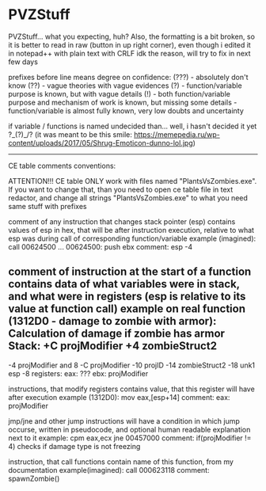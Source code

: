 # PVZStuff
PVZStuff... what you expecting, huh?
Also, the formatting is a bit broken, so it is better to read in raw (button in up right corner),
even though i edited it in notepad++ with plain text with CRLF
idk the reason, will try to fix in next few days

prefixes before line means degree on confidence:
(???) - absolutely don't know
(??)  - vague theories with vague evidences
(?)   - function/variable purpose is known, but with vague details
(!)	  - both function/variable purpose and mechanism of work is known, but missing some details
	  - function/variable is almost fully known, very low doubts and uncertainty
	  
if variable / functions is named undecided than... well, i hasn't decided it yet ?\_(?)_/? (it was meant to be this smile: https://memepedia.ru/wp-content/uploads/2017/05/Shrug-Emoticon-dunno-lol.jpg)

--------------------------------------------------------------------------------------------------
CE table comments conventions:

ATTENTION!!! CE table ONLY work with files named "PlantsVsZombies.exe". If you want to change that, than you need to open ce table file in text redactor, and change all strings "PlantsVsZombies.exe" to what you need
same stuff with prefixes

comment of any instruction that changes stack pointer (esp) contains values of esp in hex, that will be after instruction execution, relative to what esp was during call of corresponding function/variable
example (imagined):
call 00624500
...
00624500:
push ebx			comment:	esp -4

comment of instruction at the start of a function contains data of what variables were in stack, and what were in registers (esp is relative to its value at function call)
example on real function (1312D0 - damage to zombie with armor):
Calculation of damage if zombie has armor
Stack:
+C   projModifier
+4    zombieStruct2
---------------------
-4     projModifier and 8
-C    projModifier
-10   projID
-14   zombieStruct2
-18   unk1
esp -8
registers:
eax: ???
ebx: projModifier

instructions, that modify registers contains value, that this register will have after execution
example (1312D0):
mov eax,[esp+14]		comment:	eax: projModifier

jmp/jne and other jump instructions will have a condition in which jump occurse, written in pseudocode, and optional human readable explanation next to it
example:
cpm eax,ecx
jne 00457000				comment:	if(projModifier != 4)	checks if damage type is not freezing

instruction, that call functions contain name of this function, from my documentation
example(imagined):
call 000623118			comment:	spawnZombie()
